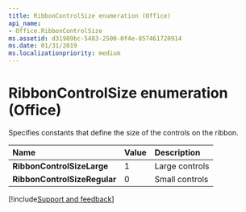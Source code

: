 ```yaml
---
title: RibbonControlSize enumeration (Office)
api_name:
- Office.RibbonControlSize
ms.assetid: d31989bc-5483-2500-0f4e-857461720914
ms.date: 01/31/2019
ms.localizationpriority: medium
---
```



# RibbonControlSize enumeration (Office)

Specifies constants that define the size of the controls on the ribbon.

|Name|Value|Description|
|:-----|:-----|:-----|
|**RibbonControlSizeLarge**|1|Large controls |
|**RibbonControlSizeRegular**|0|Small controls |



[!include[Support and feedback](~/includes/feedback-boilerplate.md)]